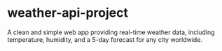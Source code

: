 # weather-api-project
A clean and simple web app providing real-time weather data, including temperature, humidity, and a 5-day forecast for any city worldwide.
